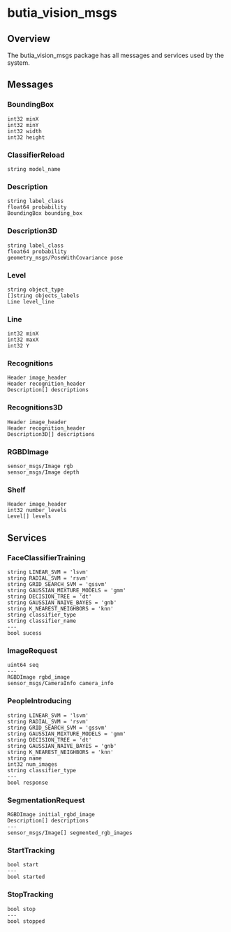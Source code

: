 # butia_vision_msgs
## Overview
The butia_vision_msgs package has all messages and services used by the system.
## Messages
### BoundingBox
    int32 minX
    int32 minY
    int32 width
    int32 height

### ClassifierReload
    string model_name

### Description
    string label_class
    float64 probability
    BoundingBox bounding_box

### Description3D
    string label_class
    float64 probability
    geometry_msgs/PoseWithCovariance pose

### Level
    string object_type
    []string objects_labels
    Line level_line

### Line
    int32 minX
    int32 maxX
    int32 Y

### Recognitions
    Header image_header
    Header recognition_header
    Description[] descriptions

### Recognitions3D
    Header image_header
    Header recognition_header
    Description3D[] descriptions

### RGBDImage
    sensor_msgs/Image rgb
    sensor_msgs/Image depth

### Shelf
    Header image_header
    int32 number_levels
    Level[] levels

## Services
### FaceClassifierTraining
    string LINEAR_SVM = 'lsvm'
    string RADIAL_SVM = 'rsvm'
    string GRID_SEARCH_SVM = 'gssvm'
    string GAUSSIAN_MIXTURE_MODELS = 'gmm'
    string DECISION_TREE = 'dt'
    string GAUSSIAN_NAIVE_BAYES = 'gnb'
    string K_NEAREST_NEIGHBORS = 'knn'
    string classifier_type
    string classifier_name
    ---
    bool sucess

### ImageRequest
    uint64 seq
    ---
    RGBDImage rgbd_image
    sensor_msgs/CameraInfo camera_info

### PeopleIntroducing
    string LINEAR_SVM = 'lsvm'
    string RADIAL_SVM = 'rsvm'
    string GRID_SEARCH_SVM = 'gssvm'
    string GAUSSIAN_MIXTURE_MODELS = 'gmm'
    string DECISION_TREE = 'dt'
    string GAUSSIAN_NAIVE_BAYES = 'gnb'
    string K_NEAREST_NEIGHBORS = 'knn'
    string name
    int32 num_images
    string classifier_type
    ---
    bool response

### SegmentationRequest
    RGBDImage initial_rgbd_image
    Description[] descriptions
    ---
    sensor_msgs/Image[] segmented_rgb_images

### StartTracking
    bool start
    ---
    bool started

### StopTracking
    bool stop
    ---
    bool stopped
